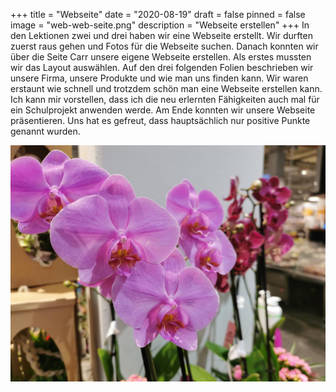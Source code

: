 +++
title = "Webseite"
date = "2020-08-19"
draft = false
pinned = false
image = "web-web-seite.png"
description = "Webseite erstellen"
+++
In den Lektionen zwei und drei haben wir eine Webseite erstellt. Wir durften zuerst raus gehen und Fotos für die Webseite suchen. Danach konnten wir über die Seite Carr unsere eigene Webseite erstellen. Als erstes mussten wir das Layout auswählen. Auf den drei folgenden Folien beschrieben wir unsere Firma, unsere Produkte und wie man uns finden kann. Wir waren erstaunt wie schnell und trotzdem schön man eine Webseite erstellen kann. Ich kann mir vorstellen, dass ich die neu erlernten Fähigkeiten auch mal für ein Schulprojekt anwenden werde. Am Ende konnten wir unsere Webseite präsentieren. Uns hat es gefreut, dass hauptsächlich nur positive Punkte genannt wurden. 

![](microsoftteams-image-3-.png)
